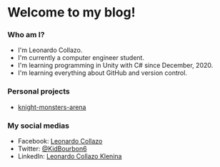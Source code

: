 # Welcome to my blog!

### Who am I?
- I'm Leonardo Collazo.
- I'm currently a computer engineer student.
- I'm learning programming in Unity with C# since December, 2020.
- I'm learning everything about GitHub and version control.

### Personal projects
- [knight-monsters-arena](https://github.com/KidBourbon/knight-monsters-arena)

### My social medias
- Facebook: [Leonardo Collazo](https://www.facebook.com/leonardo.collazo.71)
- Twitter: [@KidBourbon6](https://twitter.com/KidBourbon6)
- LinkedIn: [Leonardo Collazo Klenina](https://www.linkedin.com/in/leonardo-collazo-klenina-aa0270201)
